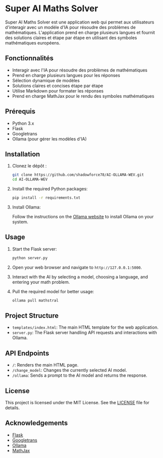 # Super AI Maths Solver

Super AI Maths Solver est une application web qui permet aux utilisateurs d'interagir avec un modèle d'IA pour résoudre des problèmes de mathématiques. L'application prend en charge plusieurs langues et fournit des solutions claires et étape par étape en utilisant des symboles mathématiques européens.

## Fonctionnalités

- Interagir avec l'IA pour résoudre des problèmes de mathématiques
- Prend en charge plusieurs langues pour les réponses
- Sélection dynamique de modèles
- Solutions claires et concises étape par étape
- Utilise Markdown pour formater les réponses
- Prend en charge MathJax pour le rendu des symboles mathématiques

## Prérequis

- Python 3.x
- Flask
- Googletrans
- Ollama (pour gérer les modèles d'IA)

## Installation

1. Clonez le dépôt :

   ```sh
   git clone https://github.com/shadowforce78/AI-OLLAMA-WEV.git
   cd AI-OLLAMA-WEV
   ```

2. Install the required Python packages:

   ```sh
   pip install -r requirements.txt
   ```

3. Install Ollama:

   Follow the instructions on the [Ollama website](https://ollama.com) to install Ollama on your system.

## Usage

1. Start the Flask server:

   ```sh
   python server.py
   ```

2. Open your web browser and navigate to `http://127.0.0.1:5000`.

3. Interact with the AI by selecting a model, choosing a language, and entering your math problem.

4. Pull the required model for better usage:

   ```sh
   ollama pull mathstral
   ```

## Project Structure

- `templates/index.html`: The main HTML template for the web application.
- `server.py`: The Flask server handling API requests and interactions with Ollama.

## API Endpoints

- `/`: Renders the main HTML page.
- `/change_model`: Changes the currently selected AI model.
- `/ollama`: Sends a prompt to the AI model and returns the response.

## License

This project is licensed under the MIT License. See the [LICENSE](LICENSE) file for details.

## Acknowledgements

- [Flask](https://flask.palletsprojects.com/)
- [Googletrans](https://py-googletrans.readthedocs.io/en/latest/)
- [Ollama](https://ollama.com)
- [MathJax](https://www.mathjax.org/)
